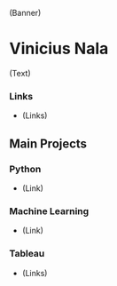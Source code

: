 (Banner)

# Vinicius Nala
 
(Text)

### Links

 - (Links)

## Main Projects

### Python

 - (Link)

### Machine Learning
 - (Link)

### Tableau
 - (Links)

